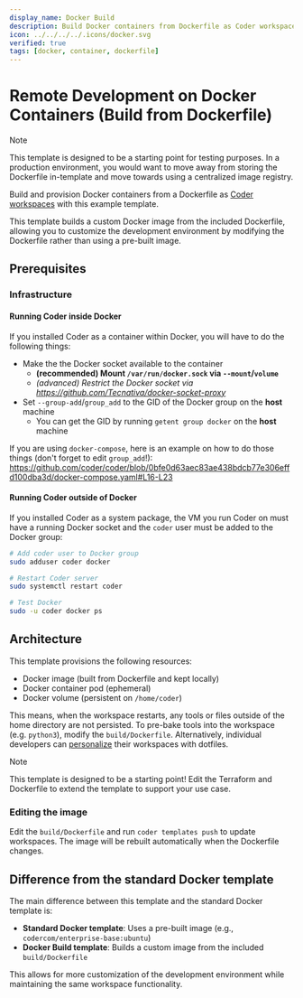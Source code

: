 ```yaml
---
display_name: Docker Build
description: Build Docker containers from Dockerfile as Coder workspaces
icon: ../../../../.icons/docker.svg
verified: true
tags: [docker, container, dockerfile]
---
```


# Remote Development on Docker Containers (Build from Dockerfile)

> [!NOTE]
> This template is designed to be a starting point for testing purposes.
> In a production environment, you would want to move away from storing the Dockerfile in-template and move towards using a centralized image registry.

Build and provision Docker containers from a Dockerfile as [Coder workspaces](https://coder.com/docs/workspaces) with this example template.

This template builds a custom Docker image from the included Dockerfile, allowing you to customize the development environment by modifying the Dockerfile rather than using a pre-built image.

<!-- TODO: Add screenshot -->

## Prerequisites

### Infrastructure

#### Running Coder inside Docker

If you installed Coder as a container within Docker, you will have to do the following things:

- Make the the Docker socket available to the container
  - **(recommended) Mount `/var/run/docker.sock` via `--mount`/`volume`**
  - _(advanced) Restrict the Docker socket via https://github.com/Tecnativa/docker-socket-proxy_
- Set `--group-add`/`group_add` to the GID of the Docker group on the **host** machine
  - You can get the GID by running `getent group docker` on the **host** machine

If you are using `docker-compose`, here is an example on how to do those things (don't forget to edit `group_add`!):
https://github.com/coder/coder/blob/0bfe0d63aec83ae438bdcb77e306effd100dba3d/docker-compose.yaml#L16-L23

#### Running Coder outside of Docker

If you installed Coder as a system package, the VM you run Coder on must have a running Docker socket and the `coder` user must be added to the Docker group:

```sh
# Add coder user to Docker group
sudo adduser coder docker

# Restart Coder server
sudo systemctl restart coder

# Test Docker
sudo -u coder docker ps
```

## Architecture

This template provisions the following resources:

- Docker image (built from Dockerfile and kept locally)
- Docker container pod (ephemeral)
- Docker volume (persistent on `/home/coder`)

This means, when the workspace restarts, any tools or files outside of the home directory are not persisted. To pre-bake tools into the workspace (e.g. `python3`), modify the `build/Dockerfile`. Alternatively, individual developers can [personalize](https://coder.com/docs/dotfiles) their workspaces with dotfiles.

> [!NOTE]
> This template is designed to be a starting point! Edit the Terraform and Dockerfile to extend the template to support your use case.

### Editing the image

Edit the `build/Dockerfile` and run `coder templates push` to update workspaces. The image will be rebuilt automatically when the Dockerfile changes.

## Difference from the standard Docker template

The main difference between this template and the standard Docker template is:

- **Standard Docker template**: Uses a pre-built image (e.g., `codercom/enterprise-base:ubuntu`)
- **Docker Build template**: Builds a custom image from the included `build/Dockerfile`

This allows for more customization of the development environment while maintaining the same workspace functionality.
